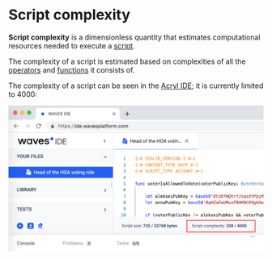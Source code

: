 # Script complexity

**Script complexity** is a dimensionless quantity that estimates computational resources needed to execute a [script](/ride/script.md).

The complexity of a script is estimated based on complexities of all the [operators](/ride/operators.md) and [functions](/ride/functions.md) it consists of.

The complexity of a script can be seen in the [Acryl IDE](https://ide.acrylplatform.com); it is currently limited to 4000:

<img src="img/complexity.png" width="700"/>
